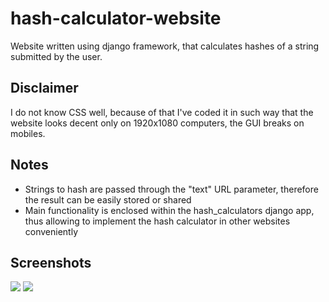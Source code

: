 # hash-calculator-website
Website written using django framework, that calculates hashes of a string submitted by the user.

## Disclaimer
I do not know CSS well, because of that I've coded it in such way that the website looks decent only on 1920x1080 computers, the GUI breaks on mobiles.

## Notes
- Strings to hash are passed through the "text" URL parameter, therefore the result can be easily stored or shared
- Main functionality is enclosed within the hash_calculators django app, thus allowing to implement the hash calculator in other websites conveniently

## Screenshots
<img src="https://imgur.com/eQDuCJB.png" />
<img src="https://imgur.com/8E7Kqji.png" />
